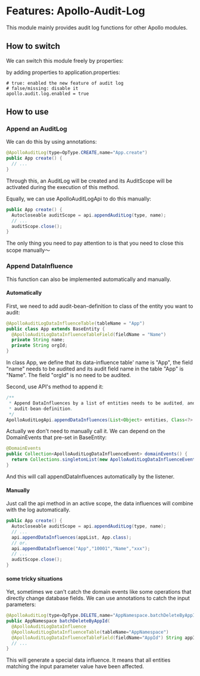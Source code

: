 # Features: Apollo-Audit-Log

This module mainly provides audit log functions for other Apollo modules.

## How to switch 

We can switch this module freely by properties:

by adding properties to application.properties:

```
# true: enabled the new feature of audit log
# false/missing: disable it
apollo.audit.log.enabled = true
```

## How to use

### Append an AuditLog

We can do this by using annotations:

```java
@ApolloAuditLog(type=OpType.CREATE,name="App.create")
public App create() {
  // ...
}
```

Through this, an AuditLog will be created and its AuditScope will be activated during the execution of this method.

Equally, we can use ApolloAuditLogApi to do this manually:

```java
public App create() {
  Autocloseable auditScope = api.appendAuditLog(type, name);
  // ...
  auditScope.close();
}
```

The only thing you need to pay attention to is that you need to close this scope manually～

### Append DataInfluence

This function can also be implemented automatically and manually.

#### Automatically

First, we need to add audit-bean-definition to class of the entity you want to audit:

```java
@ApolloAuditLogDataInfluenceTable(tableName = "App")
public class App extends BaseEntity {
  @ApolloAuditLogDataInfluenceTableField(fieldName = "Name")
  private String name;
  private String orgId;
}
```

In class App, we define that its data-influence table' name is "App", the field "name" needs to be audited and its audit field name in the table "App" is "Name". The field "orgId" is no need to be audited.

Second, use API's method to append it:

```java
/**
 * Append DataInfluences by a list of entities needs to be audited, and their
 * audit-bean-definition.
 */
ApolloAuditLogApi.appendDataInfluences(List<Object> entities, Class<?> beanDefinition);
```

Actually we don't need to manually call it. We can depend on the DomainEvents that pre-set in BaseEntity:

```java
@DomainEvents
public Collection<ApolloAuditLogDataInfluenceEvent> domainEvents() {
  return Collections.singletonList(new ApolloAuditLogDataInfluenceEvent(this.getClass(), this));
}
```

And this will call appendDataInfluences automatically by the listener.

#### Manually

Just call the api method in an active scope, the data influences will combine with the log automatically.

```java
public App create() {
  Autocloseable auditScope = api.appendAuditLog(type, name);
  // ...
  api.appendDataInfluences(appList, App.class);
  // or.
  api.appendDataInfluence("App","10001","Name","xxx");
  // ...
  auditScope.close();
}
```

#### some tricky situations

Yet, sometimes we can't catch the domain events like some operations that directly change database fields. We can use annotations to catch the input parameters:

```java
@ApolloAuditLog(type=OpType.DELETE,name="AppNamespace.batchDeleteByAppId")
public AppNamespace batchDeleteByAppId(
  @ApolloAuditLogDataInfluence
  @ApolloAuditLogDataInfluenceTable(tableName="AppNamespace")
  @ApolloAuditLogDataInfluenceTableField(fieldName="AppId") String appId) {
  // ...
}
```

This will generate a special data influence. It means that all entities matching the input parameter value have been affected.